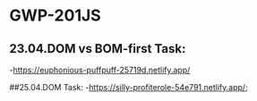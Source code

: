 # GWP-201JS
## 23.04.DOM vs BOM-first Task:
-https://euphonious-puffpuff-25719d.netlify.app/

##25.04.DOM Task:
-https://silly-profiterole-54e791.netlify.app/;
